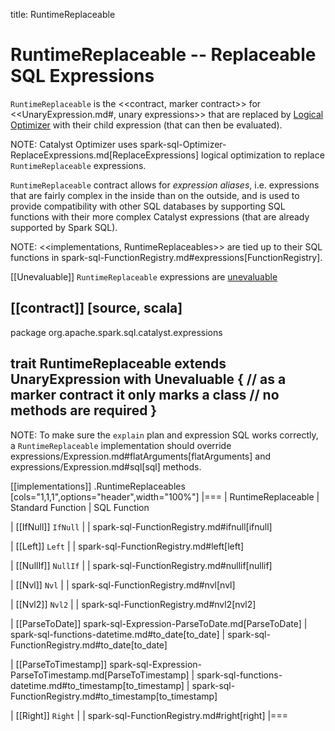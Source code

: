 title: RuntimeReplaceable

# RuntimeReplaceable -- Replaceable SQL Expressions

`RuntimeReplaceable` is the <<contract, marker contract>> for <<UnaryExpression.md#, unary expressions>> that are replaced by [Logical Optimizer](../catalyst/Optimizer.md#ReplaceExpressions) with their child expression (that can then be evaluated).

NOTE: Catalyst Optimizer uses spark-sql-Optimizer-ReplaceExpressions.md[ReplaceExpressions] logical optimization to replace `RuntimeReplaceable` expressions.

`RuntimeReplaceable` contract allows for *expression aliases*, i.e. expressions that are fairly complex in the inside than on the outside, and is used to provide compatibility with other SQL databases by supporting SQL functions with their more complex Catalyst expressions (that are already supported by Spark SQL).

NOTE: <<implementations, RuntimeReplaceables>> are tied up to their SQL functions in spark-sql-FunctionRegistry.md#expressions[FunctionRegistry].

[[Unevaluable]]
`RuntimeReplaceable` expressions are [unevaluable](Unevaluable.md)

[[contract]]
[source, scala]
----
package org.apache.spark.sql.catalyst.expressions

trait RuntimeReplaceable extends UnaryExpression with Unevaluable {
  // as a marker contract it only marks a class
  // no methods are required
}
----

NOTE: To make sure the `explain` plan and expression SQL works correctly, a `RuntimeReplaceable` implementation should override expressions/Expression.md#flatArguments[flatArguments] and expressions/Expression.md#sql[sql] methods.

[[implementations]]
.RuntimeReplaceables
[cols="1,1,1",options="header",width="100%"]
|===
| RuntimeReplaceable
| Standard Function
| SQL Function

| [[IfNull]] `IfNull`
|
| spark-sql-FunctionRegistry.md#ifnull[ifnull]

| [[Left]] `Left`
|
| spark-sql-FunctionRegistry.md#left[left]

| [[NullIf]] `NullIf`
|
| spark-sql-FunctionRegistry.md#nullif[nullif]

| [[Nvl]] `Nvl`
|
| spark-sql-FunctionRegistry.md#nvl[nvl]

| [[Nvl2]] `Nvl2`
|
| spark-sql-FunctionRegistry.md#nvl2[nvl2]

| [[ParseToDate]] spark-sql-Expression-ParseToDate.md[ParseToDate]
| spark-sql-functions-datetime.md#to_date[to_date]
| spark-sql-FunctionRegistry.md#to_date[to_date]

| [[ParseToTimestamp]] spark-sql-Expression-ParseToTimestamp.md[ParseToTimestamp]
| spark-sql-functions-datetime.md#to_timestamp[to_timestamp]
| spark-sql-FunctionRegistry.md#to_timestamp[to_timestamp]

| [[Right]] `Right`
|
| spark-sql-FunctionRegistry.md#right[right]
|===
